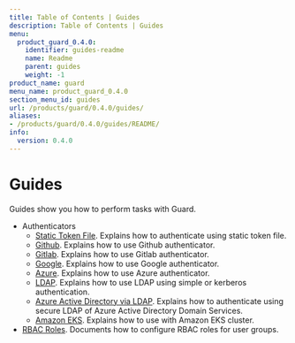 ```yaml
---
title: Table of Contents | Guides
description: Table of Contents | Guides
menu:
  product_guard_0.4.0:
    identifier: guides-readme
    name: Readme
    parent: guides
    weight: -1
product_name: guard
menu_name: product_guard_0.4.0
section_menu_id: guides
url: /products/guard/0.4.0/guides/
aliases:
- /products/guard/0.4.0/guides/README/
info:
  version: 0.4.0
---
```


# Guides

Guides show you how to perform tasks with Guard.

- Authenticators
  - [Static Token File](/products/guard/0.4.0/guides/authenticator/static_token_file). Explains how to authenticate using static token file.
  - [Github](/products/guard/0.4.0/guides/authenticator/github). Explains how to use Github authenticator.
  - [Gitlab](/products/guard/0.4.0/guides/authenticator/gitlab). Explains how to use Gitlab authenticator.
  - [Google](/products/guard/0.4.0/guides/authenticator/google). Explains how to use Google authenticator.
  - [Azure](/products/guard/0.4.0/guides/authenticator/azure). Explains how to use Azure authenticator.
  - [LDAP](/products/guard/0.4.0/guides/authenticator/ldap). Explains how to use LDAP using simple or kerberos authentication.
  - [Azure Active Directory via LDAP](/products/guard/0.4.0/guides/authenticator/ldap_azure). Explains how to authenticate using secure LDAP of Azure Active Directory Domain Services.
  - [Amazon EKS](/products/guard/0.4.0/guides/authenticator/aws_eks). Explains how to use with Amazon EKS cluster.
- [RBAC Roles](/products/guard/0.4.0/guides/rbac). Documents how to configure RBAC roles for user groups.

